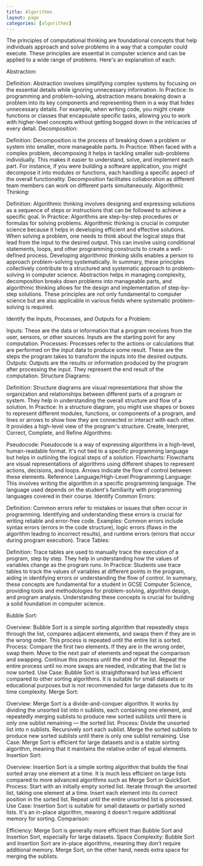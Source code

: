 ```yaml
---
title: Algorithms
layout: page
categories: [algorithms]
---
```


The principles of computational thinking are foundational concepts that help individuals approach and solve problems in a way that a computer could execute. These principles are essential in computer science and can be applied to a wide range of problems. Here's an explanation of each:

Abstraction:

Definition: Abstraction involves simplifying complex systems by focusing on the essential details while ignoring unnecessary information.
In Practice: In programming and problem-solving, abstraction means breaking down a problem into its key components and representing them in a way that hides unnecessary details. For example, when writing code, you might create functions or classes that encapsulate specific tasks, allowing you to work with higher-level concepts without getting bogged down in the intricacies of every detail.
Decomposition:

Definition: Decomposition is the process of breaking down a problem or system into smaller, more manageable parts.
In Practice: When faced with a complex problem, decomposing it helps in tackling smaller sub-problems individually. This makes it easier to understand, solve, and implement each part. For instance, if you were building a software application, you might decompose it into modules or functions, each handling a specific aspect of the overall functionality. Decomposition facilitates collaboration as different team members can work on different parts simultaneously.
Algorithmic Thinking:

Definition: Algorithmic thinking involves designing and expressing solutions as a sequence of steps or instructions that can be followed to achieve a specific goal.
In Practice: Algorithms are step-by-step procedures or formulas for solving problems. Algorithmic thinking is crucial in computer science because it helps in developing efficient and effective solutions. When solving a problem, one needs to think about the logical steps that lead from the input to the desired output. This can involve using conditional statements, loops, and other programming constructs to create a well-defined process. Developing algorithmic thinking skills enables a person to approach problem-solving systematically.
In summary, these principles collectively contribute to a structured and systematic approach to problem-solving in computer science. Abstraction helps in managing complexity, decomposition breaks down problems into manageable parts, and algorithmic thinking allows for the design and implementation of step-by-step solutions. These principles are not only fundamental to computer science but are also applicable in various fields where systematic problem-solving is required.

Identify the Inputs, Processes, and Outputs for a Problem:

Inputs: These are the data or information that a program receives from the user, sensors, or other sources. Inputs are the starting point for any computation.
Processes: Processes refer to the actions or calculations that are performed on the input data to produce some result. These are the steps the program takes to transform the inputs into the desired outputs.
Outputs: Outputs are the results or information produced by the program after processing the input. They represent the end result of the computation.
Structure Diagrams:

Definition: Structure diagrams are visual representations that show the organization and relationships between different parts of a program or system. They help in understanding the overall structure and flow of a solution.
In Practice: In a structure diagram, you might use shapes or boxes to represent different modules, functions, or components of a program, and lines or arrows to show how they are connected or interact with each other. It provides a high-level view of the program's structure.
Create, Interpret, Correct, Complete, and Refine Algorithms:

Pseudocode: Pseudocode is a way of expressing algorithms in a high-level, human-readable format. It's not tied to a specific programming language but helps in outlining the logical steps of a solution.
Flowcharts: Flowcharts are visual representations of algorithms using different shapes to represent actions, decisions, and loops. Arrows indicate the flow of control between these elements.
Reference Language/High-Level Programming Language: This involves writing the algorithm in a specific programming language. The language used depends on the student's familiarity with programming languages covered in their course.
Identify Common Errors:

Definition: Common errors refer to mistakes or issues that often occur in programming. Identifying and understanding these errors is crucial for writing reliable and error-free code.
Examples: Common errors include syntax errors (errors in the code structure), logic errors (flaws in the algorithm leading to incorrect results), and runtime errors (errors that occur during program execution).
Trace Tables:

Definition: Trace tables are used to manually trace the execution of a program, step by step. They help in understanding how the values of variables change as the program runs.
In Practice: Students use trace tables to track the values of variables at different points in the program, aiding in identifying errors or understanding the flow of control.
In summary, these concepts are fundamental for a student in GCSE Computer Science, providing tools and methodologies for problem-solving, algorithm design, and program analysis. Understanding these concepts is crucial for building a solid foundation in computer science.




Bubble Sort:

Overview: Bubble Sort is a simple sorting algorithm that repeatedly steps through the list, compares adjacent elements, and swaps them if they are in the wrong order. This process is repeated until the entire list is sorted.
Process:
Compare the first two elements.
If they are in the wrong order, swap them.
Move to the next pair of elements and repeat the comparison and swapping.
Continue this process until the end of the list.
Repeat the entire process until no more swaps are needed, indicating that the list is now sorted.
Use Case: Bubble Sort is straightforward but less efficient compared to other sorting algorithms. It is suitable for small datasets or educational purposes but is not recommended for large datasets due to its time complexity.
Merge Sort:

Overview: Merge Sort is a divide-and-conquer algorithm. It works by dividing the unsorted list into n sublists, each containing one element, and repeatedly merging sublists to produce new sorted sublists until there is only one sublist remaining — the sorted list.
Process:
Divide the unsorted list into n sublists.
Recursively sort each sublist.
Merge the sorted sublists to produce new sorted sublists until there is only one sublist remaining.
Use Case: Merge Sort is efficient for large datasets and is a stable sorting algorithm, meaning that it maintains the relative order of equal elements.
Insertion Sort:

Overview: Insertion Sort is a simple sorting algorithm that builds the final sorted array one element at a time. It is much less efficient on large lists compared to more advanced algorithms such as Merge Sort or QuickSort.
Process:
Start with an initially empty sorted list.
Iterate through the unsorted list, taking one element at a time.
Insert each element into its correct position in the sorted list.
Repeat until the entire unsorted list is processed.
Use Case: Insertion Sort is suitable for small datasets or partially sorted lists. It's an in-place algorithm, meaning it doesn't require additional memory for sorting.
Comparison:

Efficiency: Merge Sort is generally more efficient than Bubble Sort and Insertion Sort, especially for large datasets.
Space Complexity: Bubble Sort and Insertion Sort are in-place algorithms, meaning they don't require additional memory. Merge Sort, on the other hand, needs extra space for merging the sublists.
